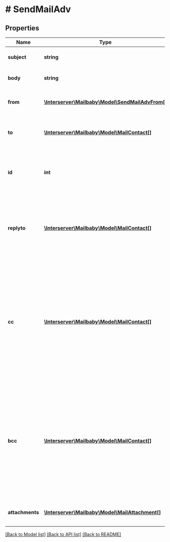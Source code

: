 # # SendMailAdv

## Properties

Name | Type | Description | Notes
------------ | ------------- | ------------- | -------------
**subject** | **string** | The subject or title of the email |
**body** | **string** | The main email contents. |
**from** | [**\Interserver\Mailbaby\Model\SendMailAdvFrom[]**](SendMailAdvFrom.md) | The contact whom is the this email is from. |
**to** | [**\Interserver\Mailbaby\Model\MailContact[]**](MailContact.md) | The Contact whom is the primary recipient of this email. |
**id** | **int** | The ID of the Mail order within our system to use as the Mail Account. |
**replyto** | [**\Interserver\Mailbaby\Model\MailContact[]**](MailContact.md) | Optional list of Contacts that specify where replies to the email should be sent instead of the _from_ address. | [optional]
**cc** | [**\Interserver\Mailbaby\Model\MailContact[]**](MailContact.md) | Optional list of Contacts that should receive copies of the email.  They are listed on the email and anyone getting the email can see this full list of Contacts who received the email as well. | [optional]
**bcc** | [**\Interserver\Mailbaby\Model\MailContact[]**](MailContact.md) | Optional list of Contacts that should receive copies of the email.  They are hidden on the email and anyone gettitng the email would not see the other people getting the email in this list. | [optional]
**attachments** | [**\Interserver\Mailbaby\Model\MailAttachment[]**](MailAttachment.md) | Optional file attachments to include in the email | [optional]

[[Back to Model list]](../../README.md#models) [[Back to API list]](../../README.md#endpoints) [[Back to README]](../../README.md)
